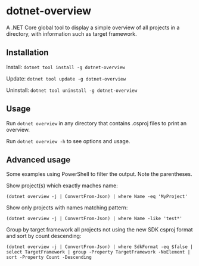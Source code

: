 # dotnet-overview
A .NET Core global tool to display a simple overview of all projects in a directory, with information such as target framework.

## Installation

Install: `dotnet tool install -g dotnet-overview`

Update: `dotnet tool update -g dotnet-overview`

Uninstall: `dotnet tool uninstall -g dotnet-overview`

## Usage

Run `dotnet overview` in any directory that contains .csproj files to print an overview.

Run `dotnet overview -h` to see options and usage.

## Advanced usage

Some examples using PowerShell to filter the output. Note the parentheses.

Show project(s) which exactly maches name:

`(dotnet overview -j | ConvertFrom-Json) | where Name -eq 'MyProject'`

Show only projects with names matching pattern:

`(dotnet overview -j | ConvertFrom-Json) | where Name -like 'test*'`

Group by target framework all projects not using the new SDK csproj format and sort by count descending:

`(dotnet overview -j | ConvertFrom-Json) | where SdkFormat -eq $false | select TargetFramework | group -Property TargetFramework -NoElement | sort -Property Count -Descending`
